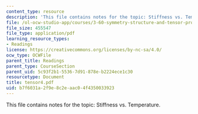 ```yaml
---
content_type: resource
description: 'This file contains notes for the topic: Stiffness vs. Temperature.'
file: /ol-ocw-studio-app/courses/3-60-symmetry-structure-and-tensor-properties-of-materials-fall-2005/b7f6031a2f9e8c2eaac04f4350033923_tensor4.pdf
file_size: 455547
file_type: application/pdf
learning_resource_types:
- Readings
license: https://creativecommons.org/licenses/by-nc-sa/4.0/
ocw_type: OCWFile
parent_title: Readings
parent_type: CourseSection
parent_uid: 5c93f2b1-5536-7d91-878e-b2224ece1c30
resourcetype: Document
title: tensor4.pdf
uid: b7f6031a-2f9e-8c2e-aac0-4f4350033923
---
```

This file contains notes for the topic: Stiffness vs. Temperature.